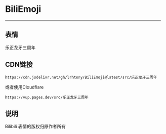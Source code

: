 # BiliEmoji
---
## 表情
乐正龙牙三周年
## CDN链接
```
https://cdn.jsdelivr.net/gh/lrhtony/BiliEmoji@latest/src/乐正龙牙三周年
```
或者使用Cloudflare
```
https://vup.pages.dev/src/乐正龙牙三周年
```
## 说明
Bilibili 表情的版权归原作者所有
